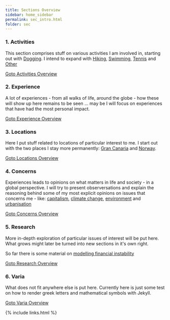```yaml
---
title: Sections Overview
sidebar: home_sidebar
permalink: sec_intro.html
folder: sec
---
```


### 1. Activities

This section comprises stuff on various activities I am involved in,
starting out with [Dogging](act_dogs.html).
I intend to expand with [Hiking](act_hiking.html),
[Swimming](act_swimming.html),
[Tennis](act_tennis.html) and
[Other](act_other.html)

[Goto Activities Overview](act_intro.html)

### 2. Experience 

A lot of experiences - from all walks of life, around the globe -
how these will show up here remains to be seen ...
may be I will focus on experiences that have had the most
personal impact.


[Goto Experience Overview](exp_intro.html)


### 3. Locations 

Here I put stuff related to locations of particular interest to me.
I start out with the two places I stay more permanently:
[Gran Canaria](/loc_canaria.html) and [Norway](/loc_norway.html).

[Goto Locations Overview](loc_intro.html)

### 4. Concerns 

Experiences leads to opinions on what matters in life and society -
in a global perspective.
I will try to present observersations and explain the reasoning behind
some of my most explicit opinions on issues that concerns me - like:
[capitalism](cap_intro.html),
[climate change](clm_intro.html),
[environment](env_intro.html) and
[urbanisation](urb_intro.html)

[Goto Concerns Overview](cnc_intro.html)

### 5. Research 

More in-depth exploration of particular issues of interest will be put here.
What grows might later be turned into new sections in it's own right.

So far there is some material on
[modelling financial instability](minsky.html)

[Goto Research Overview](res_into.html)

### 6. Varia 

What does not fit anywhere else is put here.
Currently here is just some test on how to render greek letters
and mathematical symbols with Jekyll.

[Goto Varia Overview](var_intro.html)
 
{% include links.html %}

